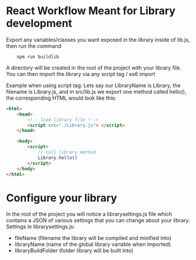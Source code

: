# React Workflow Meant for Library development
Export any variables/classes you want exposed in the library inside of lib.js,
then run the command
```
    npm run buildlib
```
A directory will be created in the root of the project with your library file. 
You can then import the library via any script tag / es6 import

Example when using script tag:
Lets say our LibraryName is Library, the filename is Library.js, and in src/lib.js
we export one method called hello(), the corresponding HTML would look like this:
```html
<html>
    <head>
        <!-- load library file !-->
        <script src="./Library.js"> </script>
    </head>

    <body>
        <script>
            // call library method
            Library.hello()
        </script>
    </body>
</html>
```


# Configure your library
In the root of the project you will notice a librarysettings.js file which contains a JSON
of various settings that you can change about your library. 
Settings in librarysettings.js:
* fileName (filename the library will be compiled and minified into)
* libraryName (name of the global library variable when imported)
* libraryBuildFolder (folder library will be built into)
